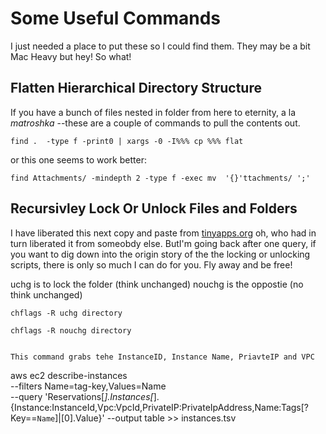 # Some Useful Commands

I just needed a place to put these so I could find them.  They may be a bit Mac Heavy but hey! So what!

## Flatten Hierarchical Directory Structure
If you have a bunch of files nested in folder from here to eternity, a la *matroshka* --these are a couple of commands to pull the contents out.
``` 
find .  -type f -print0 | xargs -0 -I%%% cp %%% flat 
```
or this one seems to work better:
```
find Attachments/ -mindepth 2 -type f -exec mv  '{}'ttachments/ ';'
```
## Recursivley Lock Or Unlock Files and Folders 

I have liberated this next copy and paste from [tinyapps.org](https://tinyapps.org/blog/200912130700_lock_unlock_files_recursively_os_x.html) oh, who had in turn liberated it from someobdy else. ButI'm going back after one query, if you want to dig down into the origin story of the the locking or unlocking scripts, there is only so much I can do for you.  Fly away and be free!

uchg is to lock the folder (think unchanged) 
nouchg is the oppostie (no think unchanged)
```
chflags -R uchg directory

chflags -R nouchg directory
```



```

This command grabs tehe InstanceID, Instance Name, PriavteIP and VPC

```
aws ec2 describe-instances \
    --filters Name=tag-key,Values=Name \
    --query 'Reservations[*].Instances[*].{Instance:InstanceId,Vpc:VpcId,PrivateIP:PrivateIpAddress,Name:Tags[?Key==`Name`]|[0].Value}' --output table >> instances.tsv


